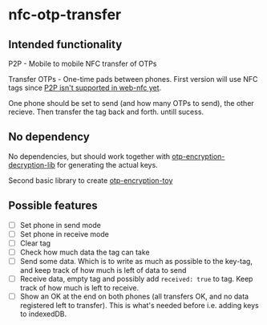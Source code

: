 # nfc-otp-transfer

## Intended functionality
P2P - Mobile to mobile NFC transfer of OTPs

Transfer OTPs - One-time pads between phones. First version will use NFC tags since [P2P isn't supported in web-nfc yet](https://github.com/w3c/web-nfc/issues/529).

One phone should be set to send (and how many OTPs to send), the other recieve. Then transfer the tag back and forth. untill sucess.

## No dependency
No dependencies, but should work together with [otp-encryption-decryption-lib](https://github.com/eklem/otp-encryption-decryption-lib) for generating the actual keys.

Second basic library to create [otp-encryption-toy](https://github.com/eklem/otp-encryption-toy)

## Possible features
* [ ] Set phone in send mode
* [ ] Set phone in receive mode
* [ ] Clear tag
* [ ] Check how much data the tag can take
* [ ] Send some data. Which is to write as much as possible to the key-tag, and keep track of how much is left of data to send
* [ ] Receive data, empty tag and possibly add `received: true` to tag. Keep track of how much is left to receive.
* [ ] Show an OK at the end on both phones (all transfers OK, and no data registered left to transfer). This is what's needed before i.e. adding keys to indexedDB.
